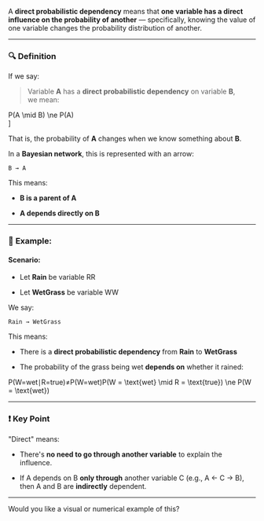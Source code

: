 
A **direct probabilistic dependency** means that **one variable has a direct influence on the probability of another** — specifically, knowing the value of one variable changes the probability distribution of another.

---

### 🔍 **Definition**

If we say:

> Variable **A** has a **direct probabilistic dependency** on variable **B**,  
> we mean:

P(A \mid B) \ne P(A)  
]

That is, the probability of **A** changes when we know something about **B**.

In a **Bayesian network**, this is represented with an arrow:

```
B → A
```

This means:

- **B is a parent of A**
    
- **A depends directly on B**
    

---

### 🧠 **Example:**

#### Scenario:

- Let **Rain** be variable RR
    
- Let **WetGrass** be variable WW
    

We say:

```
Rain → WetGrass
```

This means:

- There is a **direct probabilistic dependency** from **Rain** to **WetGrass**
    
- The probability of the grass being wet **depends on** whether it rained:
    

P(W=wet∣R=true)≠P(W=wet)P(W = \text{wet} \mid R = \text{true}) \ne P(W = \text{wet})

---

### ❗ Key Point

"Direct" means:

- There's **no need to go through another variable** to explain the influence.
    
- If A depends on B **only through** another variable C (e.g., A ← C → B), then A and B are **indirectly** dependent.
    

---

Would you like a visual or numerical example of this?